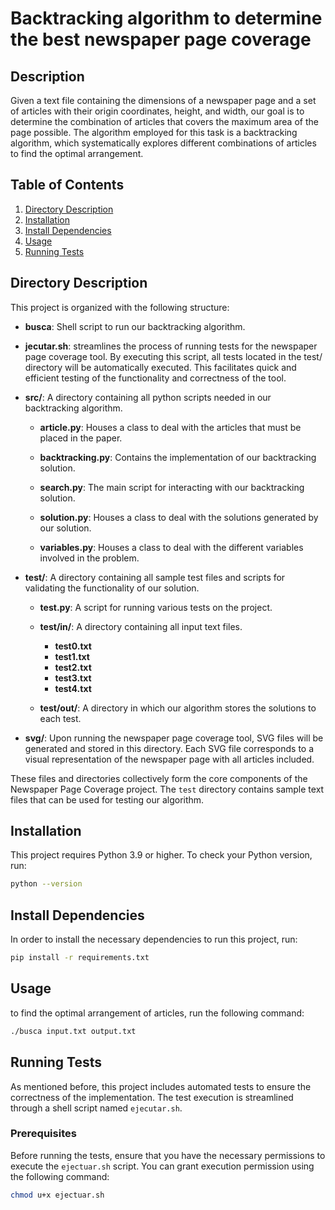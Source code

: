 # Backtracking algorithm to determine the best newspaper page coverage

## Description
Given a text file containing the dimensions of a newspaper page and a set of articles with their origin coordinates, height, and width, our goal is to determine the combination of articles that covers the maximum area of the page possible. The algorithm employed for this task is a backtracking algorithm, which systematically explores different combinations of articles to find the optimal arrangement.

## Table of Contents
1. [Directory Description](#directory-description)
2. [Installation](#installation)
3. [Install Dependencies](#install-dependencies)
4. [Usage](#usage)
5. [Running Tests](#running-tests)

## Directory Description
This project is organized with the following structure:

- **busca**: Shell script to run our backtracking algorithm.

- **jecutar.sh**: streamlines the process of running tests for the newspaper page coverage tool. By executing this script, all tests located in the test/ directory will be automatically executed. This facilitates quick and efficient testing of the functionality and correctness of the tool.

- **src/**: A directory containing all python scripts needed in our backtracking algorithm.

  - **article.py**: Houses a class to deal with the articles that must be placed in the paper.

  - **backtracking.py**: Contains the implementation of our backtracking solution.

  - **search.py**: The main script for interacting with our backtracking solution.

  - **solution.py**: Houses a class to deal with the solutions generated by our solution.

  - **variables.py**: Houses a class to deal with the different variables involved in the problem.

- **test/**: A directory containing all sample test files and scripts for validating the functionality of our solution.

  - **test.py**: A script for running various tests on the project.

  - **test/in/**: A directory containing all input text files.
    - **test0.txt**
    - **test1.txt**
    - **test2.txt**
    - **test3.txt**
    - **test4.txt**

  - **test/out/**: A directory in which our algorithm stores the solutions to each test.
  
- **svg/**: Upon running the newspaper page coverage tool, SVG files will be generated and stored in this directory. Each SVG file corresponds to a visual representation of the newspaper page with all articles included.
  

These files and directories collectively form the core components of the Newspaper Page Coverage project. The `test` directory contains sample text files that can be used for testing our algorithm.

## Installation
This project requires Python 3.9 or higher. To check your Python version, run:
```bash
python --version
```

## Install Dependencies
In order to install the necessary dependencies to run this project, run:
```bash
pip install -r requirements.txt
```

## Usage
to find the optimal arrangement of articles, run the following command:
```bash
./busca input.txt output.txt
```

## Running Tests
As mentioned before, this project includes automated tests to ensure the correctness of the implementation. The test execution is streamlined through a shell script named `ejecutar.sh`.


### Prerequisites
Before running the tests, ensure that you have the necessary permissions to execute the `ejectuar.sh` script. You can grant execution permission using the following command:
```bash
chmod u+x ejectuar.sh
```